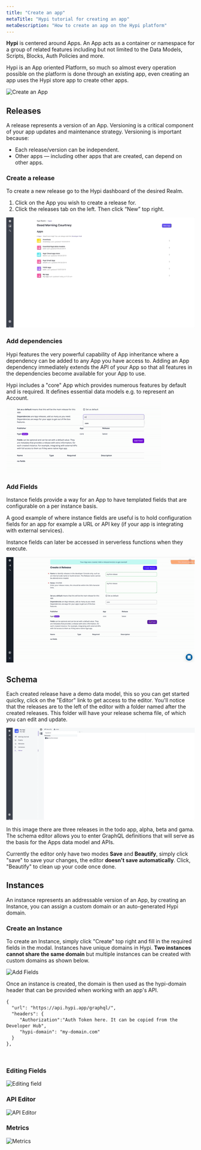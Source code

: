 ```yaml
---
title: "Create an app"
metaTitle: "Hypi tutorial for creating an app"
metaDescription: "How to create an app on the Hypi platform"
---
```


**Hypi** is centered around Apps. An App acts as a container or namespace for a group of related features including but not limited to the Data Models, Scripts, Blocks, Auth Policies and more. 

Hypi is an App oriented Platform, so much so almost every operation possible on the platform is done through an existing app, even creating an app uses the Hypi store app to create other apps.

![Create an App](../assets/img/create-app.gif "Create app")


## Releases   
A release represents a version of an App. Versioning is a critical component of your app updates and maintenance strategy. Versioning is important because:

* Each release/version can be independent.
* Other apps — including other apps that are created, can depend on other apps.

### Create a release
To create a new release go to the Hypi dashboard of the desired Realm.   
1. Click on the App you wish to create a release for.    
2. Click the releases tab on the left. Then click “New” top right.

![Create an release](../assets/img/create-release.gif "Create a release")

### Add dependencies
Hypi features the very powerful capability of App inheritance where a dependency can be added to any App you have access to. Adding an App dependency immediately extends the API of your App so that all features in the dependencies become available for your App to use.
      
Hypi includes a "core" App which provides numerous features by default and is required. It defines essential data models e.g. to represent an Account.
 
 <img class="w-100 mb-3" src="../assets/img/add-depend.gif"/>
 

### Add Fields
Instance fields provide a way for an App to have templated fields that are configurable on a per instance basis. 

A good example of where instance fields are useful is to hold configuration fields for an app for example a URL or API key (if your app is integrating with external services). 

Instance fields can later be accessed in serverless functions when they execute.

![Add Fields](../assets/img/add-fields.gif "add fields")


## Schema
Each created release have a demo data model, this so you can get started quiclky,  click on the "Editor" link to get access to the editor. You'll notice that the releases are to the left of the editor with a folder named after the created releases. This folder will have your release schema file, of which you can edit and update.

![Add Fields](../assets/img/schema.gif "Editing a schema")
  
In this image there are three releases in the todo app, alpha, beta and gama. The schema editor allows you to enter GraphQL definitions that will serve as the basis for the Apps data model and APIs. 

Currently the editor only have two modes **Save** and **Beautify**, simply click "save" to save your changes, the editor **doesn't save automatically**. Click, "Beautify" to clean up your code once done.


## Instances
   An instance represents an addressable version of an App, by creating an Instance, you can assign a custom domain or an auto-generated Hypi domain. 
   
### Create an Instance
To create an Instance, simply click "Create" top right and fill in the required fields in the modal.
Instances have unique domains in Hypi. **Two instances cannot share the same domain** but multiple instances can be created with custom domains as shown below.

![Add Fields](../assets/img/create-instance.gif "Creating instance")

Once an instance is created, the domain is then used as the hypi-domain header that can be provided when working with an app's API.
   
    {
      "url": "https://api.hypi.app/graphql/",
      "headers": {
         "Authorization":"Auth Token here. It can be copied from the Developer Hub",
         "hypi-domain": "my-domain.com"
      }
    },

<br/>

### Editing Fields
  ![Editing field](../assets/img/editing-fields.gif "Editing fields")

### API Editor
  ![API Editor](../assets/img/api-editor.gif "API Editor")

### Metrics
  ![Metrics](../assets/img/metrics.gif "Metrics")
